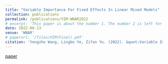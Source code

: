 ```yaml
---
title: "Variable Importance For Fixed Effects In Linear Mixed Models"
collection: publications
permalink: /publications/VIM-WNAR2022
# excerpt: 'This paper is about the number 1. The number 2 is left for future work.'
date: 2022-06-13
venue: 'WNAR'
# paperurl: '/files/VIM(Final).pdf'
citation: 'Yongzhe Wang, Lingbo Ye, Zifan Yu. (2022). &quot;Variable Importance For Fixed Effects In Linear Mixed Models.&quot; <i>WNAR Annual Meeting 2022</i>'
---
```

[paper](../files/pubs/VIM(Final).pdf)
